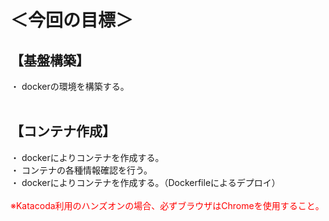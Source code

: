 # ＜今回の目標＞
## 【基盤構築】  
・ dockerの環境を構築する。  
<br>
## 【コンテナ作成】  
・ dockerによりコンテナを作成する。  
・ コンテナの各種情報確認を行う。  
・ dockerによりコンテナを作成する。（Dockerfileによるデプロイ）  
<br>
<span style="color: red; ">※Katacoda利用のハンズオンの場合、必ずブラウザはChromeを使用すること。</span>  